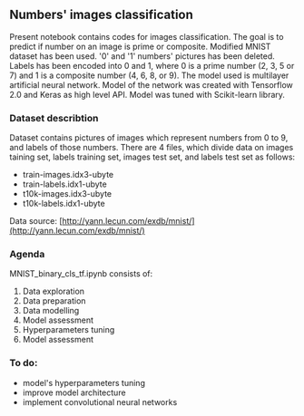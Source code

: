 ## Numbers' images classification

Present notebook contains codes for images classification. The goal is to predict if number on an image is prime or composite.
Modified MNIST dataset has been used. '0' and '1' numbers' pictures has been deleted. 
Labels has been encoded into 0 and 1, where 0 is a prime number (2, 3, 5 or 7) and 1 is a composite number (4, 6, 8, or 9). 
The model used is multilayer artificial neural network. 
Model of the network was created with Tensorflow 2.0 and Keras as high level API. 
Model was tuned with Scikit-learn library.

### Dataset describtion
Dataset contains pictures of images which represent numbers from 0 to 9, and labels of those numbers.
There are 4 files, which divide data on 
images taining set, labels training set, images test set, and labels test set as follows:  

* train-images.idx3-ubyte
* train-labels.idx1-ubyte
* t10k-images.idx3-ubyte
* t10k-labels.idx1-ubyte

Data source: [http://yann.lecun.com/exdb/mnist/](http://yann.lecun.com/exdb/mnist/)

### Agenda

MNIST_binary_cls_tf.ipynb consists of:

1. Data exploration
2. Data preparation
3. Data modelling
4. Model assessment
5. Hyperparameters tuning
6. Model assessment


### To do:

* model's hyperparameters tuning
* improve model architecture
* implement convolutional neural networks

